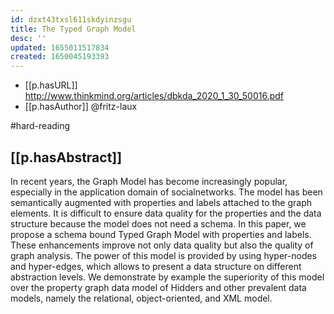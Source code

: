 ```yaml
---
id: dzxt43txsl611skdyinzsgu
title: The Typed Graph Model
desc: ''
updated: 1655011517834
created: 1650045193393
---
```



- [[p.hasURL]] http://www.thinkmind.org/articles/dbkda_2020_1_30_50016.pdf
- [[p.hasAuthor]] @fritz-laux

#hard-reading


## [[p.hasAbstract]]

In recent years, the Graph Model has become increasingly popular, especially in the application domain of socialnetworks. The model has been semantically augmented with properties and labels attached to the graph elements. It is difficult to ensure data quality for the properties and the data structure because the model does not need a schema. In this paper, we propose a schema bound Typed Graph Model with properties and labels. These enhancements improve not only data quality but also the quality of graph analysis. The power of this model is provided by using hyper-nodes and hyper-edges, which allows to present a data structure on different abstraction levels. We demonstrate by example the superiority of this model over the property graph data model of Hidders and other prevalent data models, namely the relational, object-oriented, and XML model.

